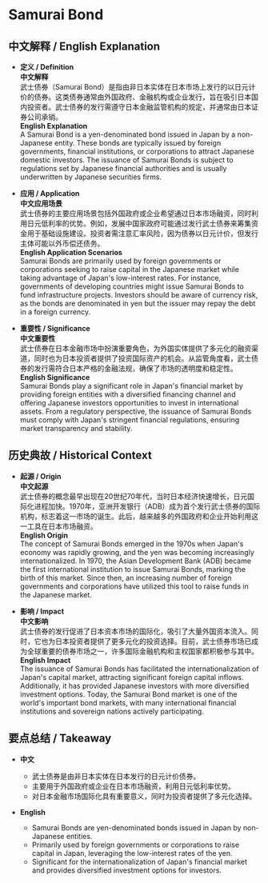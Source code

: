 # Samurai Bond

## 中文解释 / English Explanation

* **定义 / Definition**  
  **中文解释**  
  武士债券（Samurai Bond）是指由非日本实体在日本市场上发行的以日元计价的债券。这类债券通常由外国政府、金融机构或企业发行，旨在吸引日本国内投资者。武士债券的发行需遵守日本金融监管机构的规定，并通常由日本证券公司承销。  
  **English Explanation**  
  A Samurai Bond is a yen-denominated bond issued in Japan by a non-Japanese entity. These bonds are typically issued by foreign governments, financial institutions, or corporations to attract Japanese domestic investors. The issuance of Samurai Bonds is subject to regulations set by Japanese financial authorities and is usually underwritten by Japanese securities firms.

* **应用 / Application**  
  **中文应用场景**  
  武士债券的主要应用场景包括外国政府或企业希望通过日本市场融资，同时利用日元低利率的优势。例如，发展中国家政府可能通过发行武士债券来筹集资金用于基础设施建设。投资者需注意汇率风险，因为债券以日元计价，但发行主体可能以外币偿还债务。  
  **English Application Scenarios**  
  Samurai Bonds are primarily used by foreign governments or corporations seeking to raise capital in the Japanese market while taking advantage of Japan's low-interest rates. For instance, governments of developing countries might issue Samurai Bonds to fund infrastructure projects. Investors should be aware of currency risk, as the bonds are denominated in yen but the issuer may repay the debt in a foreign currency.

* **重要性 / Significance**  
  **中文重要性**  
  武士债券在日本金融市场中扮演重要角色，为外国实体提供了多元化的融资渠道，同时也为日本投资者提供了投资国际资产的机会。从监管角度看，武士债券的发行需符合日本严格的金融法规，确保了市场的透明度和稳定性。  
  **English Significance**  
  Samurai Bonds play a significant role in Japan's financial market by providing foreign entities with a diversified financing channel and offering Japanese investors opportunities to invest in international assets. From a regulatory perspective, the issuance of Samurai Bonds must comply with Japan's stringent financial regulations, ensuring market transparency and stability.

## 历史典故 / Historical Context

* **起源 / Origin**  
  **中文起源**  
  武士债券的概念最早出现在20世纪70年代，当时日本经济快速增长，日元国际化进程加快。1970年，亚洲开发银行（ADB）成为首个发行武士债券的国际机构，标志着这一市场的诞生。此后，越来越多的外国政府和企业开始利用这一工具在日本市场融资。  
  **English Origin**  
  The concept of Samurai Bonds emerged in the 1970s when Japan's economy was rapidly growing, and the yen was becoming increasingly internationalized. In 1970, the Asian Development Bank (ADB) became the first international institution to issue Samurai Bonds, marking the birth of this market. Since then, an increasing number of foreign governments and corporations have utilized this tool to raise funds in the Japanese market.

* **影响 / Impact**  
  **中文影响**  
  武士债券的发行促进了日本资本市场的国际化，吸引了大量外国资本流入。同时，它也为日本投资者提供了更多元化的投资选择。目前，武士债券市场已成为全球重要的债券市场之一，许多国际金融机构和主权国家都积极参与其中。  
  **English Impact**  
  The issuance of Samurai Bonds has facilitated the internationalization of Japan's capital market, attracting significant foreign capital inflows. Additionally, it has provided Japanese investors with more diversified investment options. Today, the Samurai Bond market is one of the world's important bond markets, with many international financial institutions and sovereign nations actively participating.

## 要点总结 / Takeaway

* **中文**  
  - 武士债券是由非日本实体在日本发行的日元计价债券。  
  - 主要用于外国政府或企业在日本市场融资，利用日元低利率优势。  
  - 对日本金融市场国际化具有重要意义，同时为投资者提供了多元化选择。

* **English**  
  - Samurai Bonds are yen-denominated bonds issued in Japan by non-Japanese entities.  
  - Primarily used by foreign governments or corporations to raise capital in Japan, leveraging the low-interest rates of the yen.  
  - Significant for the internationalization of Japan's financial market and provides diversified investment options for investors.